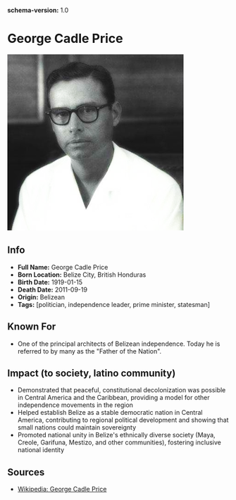 **schema-version:** 1.0
# George Cadle Price

![George Cadle Price](images/george-cadle-price.png)

## Info
- **Full Name:** George Cadle Price
- **Born Location:** Belize City, British Honduras
- **Birth Date:** 1919-01-15
- **Death Date:** 2011-09-19
- **Origin:** Belizean  
- **Tags:** [politician, independence leader, prime minister, statesman]

## Known For
- One of the principal architects of Belizean independence. Today he is referred to by many as the "Father of the Nation".

## Impact (to society, latino community)
- Demonstrated that peaceful, constitutional decolonization was possible in Central America and the Caribbean, providing a model for other independence movements in the region
- Helped establish Belize as a stable democratic nation in Central America, contributing to regional political development and showing that small nations could maintain sovereignty
- Promoted national unity in Belize's ethnically diverse society (Maya, Creole, Garifuna, Mestizo, and other communities), fostering inclusive national identity

## Sources
- [Wikipedia: George Cadle Price](https://en.wikipedia.org/wiki/George_Cadle_Price)